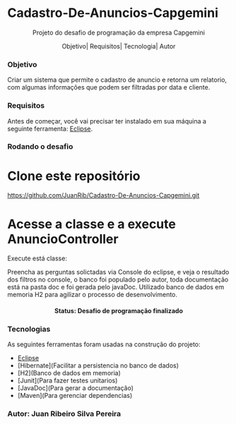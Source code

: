# Cadastro-De-Anuncios-Capgemini  
<p align="center">Projeto do desafio de programação da empresa Capgemini</p>

<p align ="center">
<a>Objetivo</a>|
<a>Requisitos</a>|
<a>Tecnologia</a>|
<a>Autor</a>
</p>

###  Objetivo
Criar um sistema que permite o cadastro de anuncio e  retorna um relatorio, com algumas informações  que podem ser filtradas por data  e  cliente.


### Requisitos

Antes de começar, você vai precisar ter instalado em sua máquina a seguinte ferramenta:
[Eclipse](https://www.eclipse.org/). 

###  Rodando  o desafio

# Clone este repositório
<https://github.com/JuanRib/Cadastro-De-Anuncios-Capgemini.git>

# Acesse a classe e a execute AnuncioController
Execute está classe:

<a>Preencha as perguntas solictadas via Console do eclipse, e veja o resultado dos filtros no console,
o banco foi populado pelo autor, toda documentação está na pasta doc  e  foi gerada pelo javaDoc.
</a>
<a>
Utilizado banco de dados em memoria H2 para agilizar o processo de desenvolvimento.
</a>



<h4 align="center"> 
	Status: Desafio de programação finalizado
</h4>

###  Tecnologias

As seguintes ferramentas foram usadas na construção do projeto:

- [Eclipse](https://www.eclipse.org/)
- [Hibernate](Facilitar a persistencia no banco de dados)
- [H2](Banco de dados em memoria)
- [Junit](Para fazer testes unitarios)
- [JavaDoc](Para gerar a documentação)
- [Maven](Para gerenciar dependencias)

###  Autor: Juan Ribeiro Silva Pereira
